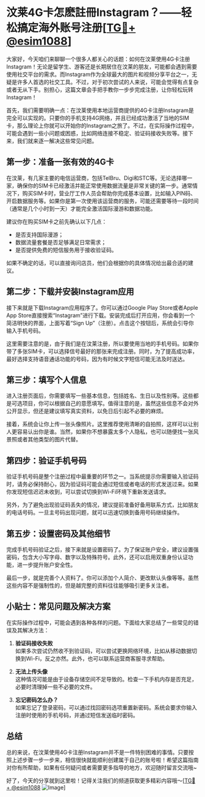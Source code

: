 # 汶莱4G卡怎麽註冊Instagram？——轻松搞定海外账号注册[[TG💪+ @esim1088](https://t.me/s/esim1088)]

大家好，今天咱们来聊聊一个很多人都关心的话题：如何在汶莱使用4G卡注册Instagram！无论是留学生、游客还是长期居住在汶莱的朋友，可能都会遇到需要使用社交平台的需求。而Instagram作为全球最大的图片和视频分享平台之一，无疑是许多人首选的社交工具。不过，对于初次尝试的人来说，可能会觉得有点复杂或者无从下手。别担心，这篇文章会手把手教你一步步完成注册，让你轻松玩转Instagram！

首先，我们需要明确一点：在汶莱使用本地运营商提供的4G卡注册Instagram是完全可以实现的。只要你的手机支持4G网络，并且已经成功激活了当地的SIM卡，那么理论上你就可以开始你的Instagram之旅了。不过，在实际操作过程中，可能会遇到一些小问题或困惑，比如网络连接不稳定、验证码接收失败等。接下来，我们就来逐一解决这些常见问题。

## 第一步：准备一张有效的4G卡

在汶莱，有几家主要的电信运营商，包括TelBru、Digi和STC等。无论选择哪一家，确保你的SIM卡已经激活并能正常使用数据流量是非常关键的第一步。通常情况下，购买SIM卡时，营业厅工作人员会帮助你完成基本设置，比如输入PIN码、开启数据服务等。如果你是第一次使用该运营商的服务，可能还需要等待一段时间（通常是几个小时到一天）才能完全激活国际漫游和数据功能。

建议你在购买SIM卡之前先确认以下几点：
- 是否支持国际漫游；
- 数据流量套餐是否足够满足日常需求；
- 是否提供免费的短信服务用于接收验证码。

如果不确定的话，可以直接询问店员，他们会根据你的具体情况给出最合适的建议。

## 第二步：下载并安装Instagram应用

接下来就是下载Instagram应用程序了。你可以通过Google Play Store或者Apple App Store直接搜索“Instagram”进行下载。安装完成后打开应用，你会看到一个简洁明快的界面，上面写着“Sign Up”（注册）。点击这个按钮后，系统会引导你输入手机号码。

这里需要注意的是，由于我们是在汶莱注册，所以要使用当地的手机号码。如果你带了多张SIM卡，可以选择信号最好的那张来完成注册。同时，为了提高成功率，最好选择支持语音通话功能的号码，因为有时候文字短信可能无法及时送达。

## 第三步：填写个人信息

进入注册页面后，你需要填写一些基本信息，包括姓名、生日以及性别等。这些都是可选项目，你可以根据自己的意愿填写。值得注意的是，虽然这些信息不会对外公开显示，但还是建议填写真实资料，以免日后引起不必要的麻烦。

接着，系统会让你上传一张头像照片。这里推荐使用清晰的自拍照，这样可以让别人更容易认出你是谁。当然，如果你不想暴露太多个人隐私，也可以随便找一张风景照或者其他类型的图片代替。

## 第四步：验证手机号码

验证手机号码是整个注册过程中最重要的环节之一。当系统提示你需要输入验证码时，请务必保持耐心，因为验证码可能会通过短信或者电话的形式发送过来。如果你发现短信迟迟未收到，可以尝试切换到Wi-Fi环境下重新发送请求。

另外，为了避免出现验证码丢失的情况，建议提前准备好备用联系方式，比如朋友的电话号码。一旦主号码出现问题，就可以迅速切换到备用号码继续操作。

## 第五步：设置密码及其他细节

完成手机号码验证之后，接下来就是设置密码了。为了保证账户安全，建议设置强密码，包含大小写字母、数字以及特殊符号。此外，还可以启用双重身份认证功能，进一步提升账户安全性。

最后一步，就是完善个人资料了。你可以添加个人简介、更改默认头像等等。虽然这些内容不是强制性的，但是越完整的资料往往能够吸引更多关注者。

## 小贴士：常见问题及解决方案

在实际操作过程中，可能会遇到各种各样的问题。下面给大家总结了一些常见的错误及其解决方法：

1. **验证码接收失败**  
   如果多次尝试仍然收不到验证码，可以尝试更换网络环境，比如从移动数据切换到Wi-Fi，反之亦然。此外，也可以联系运营商客服寻求帮助。

2. **无法上传头像**  
   这种情况可能是由于设备存储空间不足导致的。检查一下手机内存是否充足，必要时清理掉一些不必要的文件。

3. **忘记密码怎么办？**  
   如果忘记了登录密码，可以通过找回密码选项重置新密码。系统会要求你输入注册时使用的手机号码，并通过短信发送临时密码。

## 总结

总的来说，在汶莱使用4G卡注册Instagram并不是一件特别困难的事情。只要按照上述步骤一步一步来，相信很快就能顺利创建属于自己的账号啦！希望这篇指南对你有所帮助，如果有任何疑问或者需要更多指导的地方，欢迎随时留言交流哦~

好了，今天的分享就到这里啦！记得关注我们的频道获取更多精彩内容哦～[[TG💪+ @esim1088](https://t.me/s/esim1088) ![Image](https://i.postimg.cc/4NQfJmqS/Snipaste-2025-05-13-00-14-12.png)]